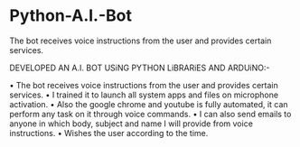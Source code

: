 # Python-A.I.-Bot
The bot receives voice instructions from the user and provides certain services.

DEVELOPED AN A.I. BOT USiNG PYTHON LiBRARiES AND ARDUiNO:-

• The bot receives voice instructions from the user and provides certain services.
• I trained it to launch all system apps and files on microphone activation.
• Also the google chrome and youtube is fully automated, it can perform any task on it through voice commands.
• I can also send emails to anyone in which body, subject and name I will provide from voice instructions.
• Wishes the user according to the time.
